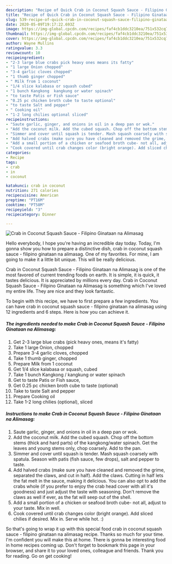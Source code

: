 ```yaml
---
description: "Recipe of Quick Crab in Coconut Squash Sauce - Filipino Ginataan na Alimasag"
title: "Recipe of Quick Crab in Coconut Squash Sauce - Filipino Ginataan na Alimasag"
slug: 539-recipe-of-quick-crab-in-coconut-squash-sauce-filipino-ginataan-na-alimasag
date: 2020-05-09T19:17:22.693Z
image: https://img-global.cpcdn.com/recipes/faf4cb1ddc3210ea/751x532cq70/crab-in-coconut-squash-sauce-filipino-ginataan-na-alimasag-recipe-main-photo.jpg
thumbnail: https://img-global.cpcdn.com/recipes/faf4cb1ddc3210ea/751x532cq70/crab-in-coconut-squash-sauce-filipino-ginataan-na-alimasag-recipe-main-photo.jpg
cover: https://img-global.cpcdn.com/recipes/faf4cb1ddc3210ea/751x532cq70/crab-in-coconut-squash-sauce-filipino-ginataan-na-alimasag-recipe-main-photo.jpg
author: Wayne Mullins
ratingvalue: 3.3
reviewcount: 10
recipeingredient:
- "2-3 large blue crabs pick heavy ones means its fatty"
- "1 large Onion chopped"
- "3-4 garlic cloves chopped"
- "1 thumb ginger chopped"
- " Milk from 1 coconut"
- "1/4 slice kalabasa or squash cubed"
- "1 bunch Kangkong  kangkung or water spinach"
- "to taste Patis or Fish sauce"
- "0.25 pc chicken broth cube to taste optional"
- "to taste Salt and pepper"
- " Cooking oil"
- "1-2 long chilies optional sliced"
recipeinstructions:
- "Saute garlic, ginger, and onions in oil in a deep pan or wok."
- "Add the coconut milk. Add the cubed squash. Chop off the bottom stems (thick and hard parts) of the kangkong/water spinach. Get the leaves and young stems only, chop coarsely. Add to the pan."
- "Simmer and cover until squash is tender. Mash squash coarsely with spatula. Season with patis (fish sauce, few drops), salt and pepper to taste."
- "Add halved crabs (make sure you have cleaned and removed the grime, separated the claws, and cut in half). Add the claws. Cutting in half lets the fat melt in the sauce, making it delicious. You can also opt to add the crabs whole (if you prefer to enjoy the crab head cover with all it&#39;s goodness) and just adjust the taste with seasoning. Don&#39;t remove the claws as well if ever, as the fat will seep out of the shell."
- "Add a small portion of a chicken or seafood broth cube- not all, adjust to your taste. Mix in well."
- "Cook covered until crab changes color (bright orange). Add sliced chilies if desired. Mix in. Serve while hot. :)"
categories:
- Recipe
tags:
- crab
- in
- coconut

katakunci: crab in coconut 
nutrition: 271 calories
recipecuisine: American
preptime: "PT16M"
cooktime: "PT58M"
recipeyield: "3"
recipecategory: Dinner

---
```



![Crab in Coconut Squash Sauce - Filipino Ginataan na Alimasag](https://img-global.cpcdn.com/recipes/faf4cb1ddc3210ea/751x532cq70/crab-in-coconut-squash-sauce-filipino-ginataan-na-alimasag-recipe-main-photo.jpg)

Hello everybody, I hope you're having an incredible day today. Today, I'm gonna show you how to prepare a distinctive dish, crab in coconut squash sauce - filipino ginataan na alimasag. One of my favorites. For mine, I am going to make it a little bit unique. This will be really delicious.



Crab in Coconut Squash Sauce - Filipino Ginataan na Alimasag is one of the most favored of current trending foods on earth. It is simple, it is quick, it tastes delicious. It is appreciated by millions every day. Crab in Coconut Squash Sauce - Filipino Ginataan na Alimasag is something which I've loved my entire life. They are nice and they look fantastic.


To begin with this recipe, we have to first prepare a few ingredients. You can have crab in coconut squash sauce - filipino ginataan na alimasag using 12 ingredients and 6 steps. Here is how you can achieve it.

<!--inarticleads1-->

##### The ingredients needed to make Crab in Coconut Squash Sauce - Filipino Ginataan na Alimasag:

1. Get 2-3 large blue crabs (pick heavy ones, means it&#39;s fatty)
1. Take 1 large Onion, chopped
1. Prepare 3-4 garlic cloves, chopped
1. Take 1 thumb ginger, chopped
1. Prepare  Milk from 1 coconut
1. Get 1/4 slice kalabasa or squash, cubed
1. Take 1 bunch Kangkong / kangkung or water spinach
1. Get to taste Patis or Fish sauce,
1. Get 0.25 pc chicken broth cube to taste (optional)
1. Take to taste Salt and pepper
1. Prepare  Cooking oil
1. Take 1-2 long chilies (optional), sliced




<!--inarticleads2-->

##### Instructions to make Crab in Coconut Squash Sauce - Filipino Ginataan na Alimasag:

1. Saute garlic, ginger, and onions in oil in a deep pan or wok.
1. Add the coconut milk. Add the cubed squash. Chop off the bottom stems (thick and hard parts) of the kangkong/water spinach. Get the leaves and young stems only, chop coarsely. Add to the pan.
1. Simmer and cover until squash is tender. Mash squash coarsely with spatula. Season with patis (fish sauce, few drops), salt and pepper to taste.
1. Add halved crabs (make sure you have cleaned and removed the grime, separated the claws, and cut in half). Add the claws. Cutting in half lets the fat melt in the sauce, making it delicious. You can also opt to add the crabs whole (if you prefer to enjoy the crab head cover with all it&#39;s goodness) and just adjust the taste with seasoning. Don&#39;t remove the claws as well if ever, as the fat will seep out of the shell.
1. Add a small portion of a chicken or seafood broth cube- not all, adjust to your taste. Mix in well.
1. Cook covered until crab changes color (bright orange). Add sliced chilies if desired. Mix in. Serve while hot. :)




So that's going to wrap it up with this special food crab in coconut squash sauce - filipino ginataan na alimasag recipe. Thanks so much for your time. I'm confident you will make this at home. There is gonna be interesting food in home recipes coming up. Don't forget to bookmark this page in your browser, and share it to your loved ones, colleague and friends. Thank you for reading. Go on get cooking!
